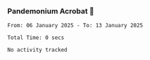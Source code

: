### Pandemonium Acrobat 🤸

<!--START_SECTION:waka-->

```all_time
From: 06 January 2025 - To: 13 January 2025

Total Time: 0 secs

No activity tracked
```

<!--END_SECTION:waka-->

